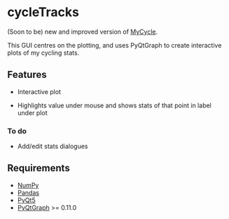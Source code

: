 # cycleTracks

(Soon to be) new and improved version of [MyCycle](https://github.com/keziah55/MyCycle).

This GUI centres on the plotting, and uses PyQtGraph to create interactive
plots of my cycling stats.

## Features

- Interactive plot

- Highlights value under mouse and shows stats of that point in label under plot

### To do

- Add/edit stats dialogues

## Requirements

- [NumPy](https://numpy.org/)
- [Pandas](https://pandas.pydata.org/)
- [PyQt5](https://pypi.org/project/PyQt5/)
- [PyQtGraph](https://pypi.org/project/pyqtgraph/) >= 0.11.0